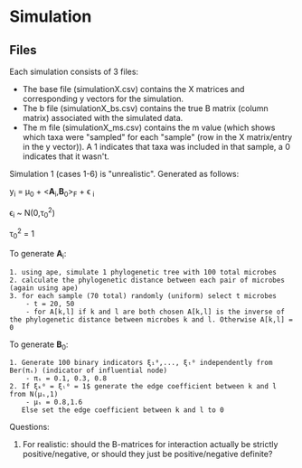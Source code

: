 # Simulation

## Files
Each simulation consists of 3 files:
- The base file (simulationX.csv) contains the X matrices and corresponding y vectors for the simulation.
- The b file (simulationX_bs.csv) contains the true B matrix (column matrix) associated with the simulated data.
- The m file (simulationX_ms.csv) contains the m value (which shows which taxa were "sampled" for each "sample" (row in the X matrix/entry in the y vector)). A 1 indicates that taxa was included in that sample, a 0 indicates that it wasn't.

Simulation 1 (cases 1-6) is "unrealistic". Generated as follows:

y<sub>i</sub> = μ<sub>0</sub> + <**A**<sub>i</sub>,**B**<sub>0</sub>><sub>F</sub> + ϵ <sub>i</sub>

ϵ<sub>i</sub> ~ N(0,τ<sub>0</sub><sup>2</sup>)

τ<sub>0</sub><sup>2</sup> = 1


To generate **A**<sub>i</sub>:

    1. using ape, simulate 1 phylogenetic tree with 100 total microbes
    2. calculate the phylogenetic distance between each pair of microbes (again using ape)
    3. for each sample (70 total) randomly (uniform) select t microbes
        - t = 20, 50
        - for A[k,l] if k and l are both chosen A[k,l] is the inverse of the phylogenetic distance between microbes k and l. Otherwise A[k,l] = 0


To generate **B**<sub>0</sub>:

    1. Generate 100 binary indicators ξ₁⁰,..., ξₜ⁰ independently from Ber(πₛ) (indicator of influential node)
        - πₛ = 0.1, 0.3, 0.8
    2. If ξₖ⁰ = ξₗ⁰ = 1$ generate the edge coefficient between k and l from N(μₛ,1)
        - μₛ = 0.8,1.6
       Else set the edge coefficient between k and l to 0


Questions:
1. For realistic: should the B-matrices for interaction actually be strictly positive/negative, or should they just be positive/negative definite?
